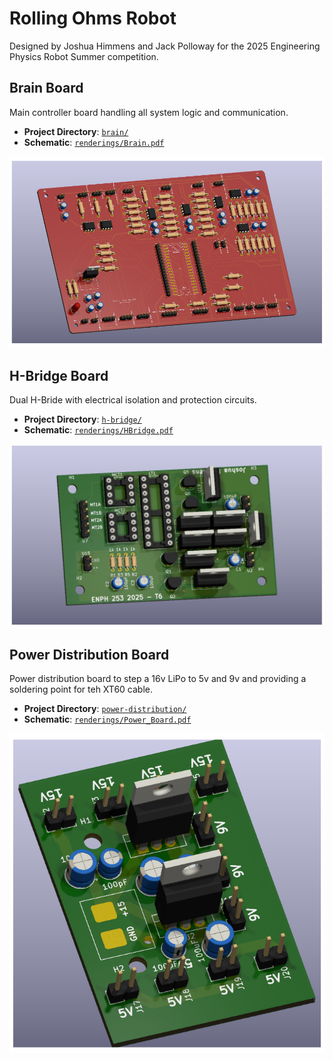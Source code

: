 # Rolling Ohms Robot

Designed by Joshua Himmens and Jack Polloway for the 2025 Engineering Physics Robot Summer competition.

## Brain Board
Main controller board handling all system logic and communication.

- **Project Directory**: [`brain/`](brain/)
- **Schematic**: [`renderings/Brain.pdf`](/renderings/Brain.pdf)

![Brain PCB Rendering](/renderings/Brain.png)

## H-Bridge Board
Dual H-Bride with electrical isolation and protection circuits.

- **Project Directory**: [`h-bridge/`](h-bridge/)
- **Schematic**: [`renderings/HBridge.pdf`](/renderings/HBridge.pdf)

![H Bridge PCB Rendering](/renderings/HBridge.png)

## Power Distribution Board
Power distribution board to step a 16v LiPo to 5v and 9v and providing a soldering point for teh XT60 cable.

- **Project Directory**: [`power-distribution/`](power-distribution/)
- **Schematic**: [`renderings/Power_Board.pdf`](/renderings/Power_Board.pdf)

![Power Board PCB Rendering](/renderings/Power_Board.png)
